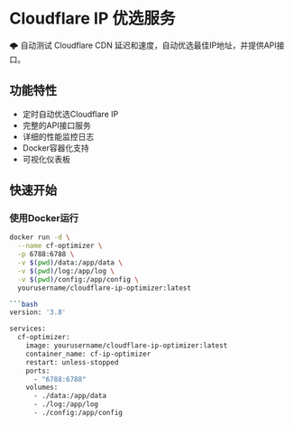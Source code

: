 # Cloudflare IP 优选服务

🌩 自动测试 Cloudflare CDN 延迟和速度，自动优选最佳IP地址，并提供API接口。

## 功能特性

- 定时自动优选Cloudflare IP
- 完整的API接口服务
- 详细的性能监控日志
- Docker容器化支持
- 可视化仪表板

## 快速开始

### 使用Docker运行

```bash
docker run -d \
  --name cf-optimizer \
  -p 6788:6788 \
  -v $(pwd)/data:/app/data \
  -v $(pwd)/log:/app/log \
  -v $(pwd)/config:/app/config \
  yourusername/cloudflare-ip-optimizer:latest

```bash
version: '3.8'

services:
  cf-optimizer:
    image: yourusername/cloudflare-ip-optimizer:latest
    container_name: cf-ip-optimizer
    restart: unless-stopped
    ports:
      - "6788:6788"
    volumes:
      - ./data:/app/data
      - ./log:/app/log
      - ./config:/app/config
